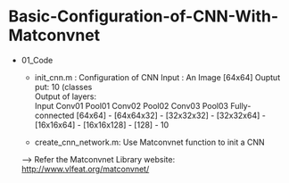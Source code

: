 # Basic-Configuration-of-CNN-With-Matconvnet

- 01_Code
  + init_cnn.m : Configuration of CNN
      Input : An Image [64x64]
      Ouptut put: 10 (classes      
      Output of layers:  
       Input     Conv01       Pool01       Conv02        Pool02        Conv03     Pool03  Fully-connected 
      [64x64] - [64x64x32] - [32x32x32] - [32x32x64] - [16x16x64] - [16x16x128] - [128] - 10
      
  + create_cnn_network.m: Use Matconvnet function to init a CNN 
  
  --> Refer the Matconvnet Library website: http://www.vlfeat.org/matconvnet/  
